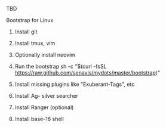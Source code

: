 TBD

Bootstrap for Linux
1. Install git
2. Install tmux, vim
3. Optionally install neovim
4. Run the bootstrap
    sh -c "$(curl -fsSL https://raw.github.com/senavis/mydots/master/bootstrap)"
5. Install missing plugins like "Exuberant-Tags", etc

6. Install Ag- silver searcher
7. Install Ranger (optional)
8. Install base-16 shell
